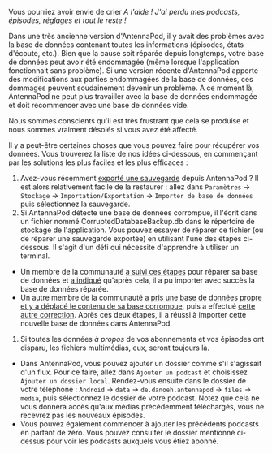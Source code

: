 Vous pourriez avoir envie de crier *A l'aide ! J'ai perdu mes podcasts, épisodes, réglages et tout le reste !*

Dans une très ancienne version d'AntennaPod, il y avait des problèmes avec la base de données contenant toutes les informations (épisodes, états d'écoute, etc.). Bien que la cause soit réparée depuis longtemps, votre base de données peut avoir été endommagée (même lorsque l'application fonctionnait sans problème). Si une version récente d'AntennaPod apporte des modifications aux parties endommagées de la base de données, ces dommages peuvent soudainement devenir un problème. A ce moment là, AntennaPod ne peut plus travailler avec la base de données endommagée et doit recommencer avec une base de données vide.

Nous sommes conscients qu'il est très frustrant que cela se produise et nous sommes vraiment désolés si vous avez été affecté.

Il y a peut-être certaines choses que vous pouvez faire pour récupérer vos données. Vous trouverez la liste de nos idées ci-dessous, en commençant par les solutions les plus faciles et les plus efficaces :

1. Avez-vous récemment [exporté une sauvegarde](/documentation/general/backup) depuis AntennaPod ? Il est alors relativement facile de la restaurer : allez dans `Paramètres` → `Stockage` → `Importation/Exportation` → `Importer de base de données` puis sélectionnez la sauvegarde.
1. Si AntennaPod détecte une base de données corrompue, il l'écrit dans un fichier nommé CorruptedDatabaseBackup.db dans le répertoire de stockage de l'application. Vous pouvez essayer de réparer ce fichier (ou de réparer une sauvegarde exportée) en utilisant l'une des étapes ci-dessous. Il s'agit d'un défi qui nécessite d'apprendre à utiliser un terminal.

* Un membre de la communauté [a suivi ces étapes](https://github.com/AntennaPod/AntennaPod/issues/2463#issuecomment-384088306) pour réparer sa base de données et [a indiqué](https://github.com/AntennaPod/AntennaPod/issues/2463#issuecomment-404624614) qu'après cela, il a pu importer avec succès la base de données réparée.
* Un autre membre de la communauté [a pris une base de données propre et y a déplacé le contenu de sa base corrompue](https://github.com/AntennaPod/AntennaPod/issues/2463#issuecomment-385341068), puis a effectué [cette autre correction](https://github.com/AntennaPod/AntennaPod/issues/2463#issuecomment-385354995). Après ces deux étapes, il a réussi à importer cette nouvelle base de données dans AntennaPod.

1. Si toutes les données *à propos* de vos abonnements et vos épisodes ont disparu, les fichiers multimédias, eux, seront toujours là.

* Dans AntennaPod, vous pouvez ajouter un dossier comme s'il s'agissait d'un flux. Pour ce faire, allez dans `Ajouter un podcast` et choisissez `Ajouter un dossier local`. Rendez-vous ensuite dans le dossier de votre téléphone : `Android` → `data` → `de.danoeh.antennapod` → `files` → `media`, puis sélectionnez le dossier de votre podcast. Notez que cela ne vous donnera accès qu'aux médias précédemment téléchargés, vous ne recevrez pas les nouveaux épisodes.
* Vous pouvez également commencer à ajouter les précédents podcasts en partant de zéro. Vous pouvez consulter le dossier mentionné ci-dessus pour voir les podcasts auxquels vous étiez abonné.
